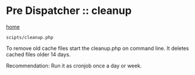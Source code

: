 
# Pre Dispatcher :: cleanup #

[home](../readme.md)

`scipts/cleanup.php`

To remove old cache files start the cleanup.php on command line.
It deletes cached files older 14 days. 

Recommendation:
Run it as cronjob once a day or week.
